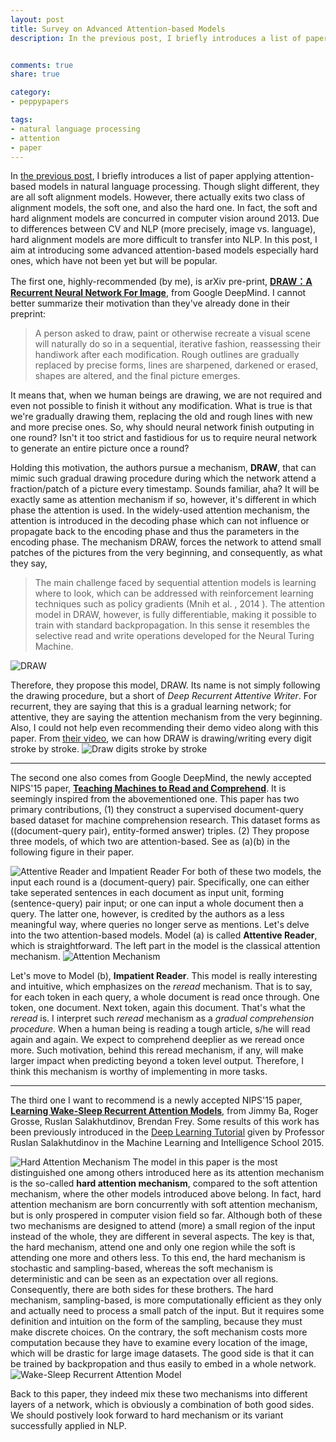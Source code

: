```yaml
---
layout: post
title: Survey on Advanced Attention-based Models
description: In the previous post, I briefly introduces a list of paper applying attention-based models in natural language processing. Though slight different, they are all soft alignment models. However, there actually exits two class of alignment models, the soft one, and also the hard one. In fact, the soft and hard alignment models are concurred in computer vision around 2013. Due to differences between CV and NLP (more precisely, image vs. language), hard alignment models are more difficult to transfer into NLP. In this post, I aim at introducing some advanced attention-based models especially hard ones, which have not been yet but will be popular.


comments: true
share: true

category:
- peppypapers

tags:
- natural language processing
- attention
- paper
---
```


In [the previous post](http://yanran.li/peppypapers/2015/10/07/survey-attention-model-1.html), I briefly introduces a list of paper applying attention-based models in natural language processing. Though slight different, they are all soft alignment models. However, there actually exits two class of alignment models, the soft one, and also the hard one. In fact, the soft and hard alignment models are concurred in computer vision around 2013. Due to differences between CV and NLP (more precisely, image vs. language), hard alignment models are more difficult to transfer into NLP. In this post, I aim at introducing some advanced attention-based models especially hard ones, which have not been yet but will be popular.

The first one, highly-recommended (by me), is arXiv pre-print, [**DRAW：A Recurrent Neural Network For Image**](http://arxiv.org/pdf/1502.04623.pdf), from Google DeepMind. I cannot better summarize their motivation than they've already done in their preprint:

> A person asked to draw, paint or otherwise recreate a visual scene will naturally do so in a sequential, iterative fashion, reassessing their handiwork after each modification. Rough outlines are gradually replaced by precise forms, lines are sharpened, darkened or erased, shapes are altered, and the final picture emerges.

It means that, when we human beings are drawing, we are not required and even not possible to finish it without any modification. What is true is that we're gradually drawing them, replacing the old and rough lines with new and more precise ones. So, why should neural network finish outputing in one round? Isn't it too strict and fastidious for us to require neural network to generate an entire picture once a round? 

Holding this motivation, the authors pursue a mechanism, **DRAW**, that can mimic such gradual drawing procedure during which the network attend a fraction/patch of a picture every timestamp. Sounds familiar, aha? It will be exactly same as attention mechanism if so, however, it's different in which phase the attention is used. In the widely-used attention mechanism, the attention is introduced in the decoding phase which can not influence or propagate back to the encoding phase and thus the parameters in the encoding phase. The mechanism DRAW, forces the network to attend small patches of the pictures from the very beginning, and consequently, as what they say,

> The main challenge faced by sequential attention models is learning where to look, which can be addressed with reinforcement learning techniques such as policy gradients (Mnih et al. , 2014 ). The attention model in DRAW, however, is fully differentiable, making it possible to train with standard backpropagation. In this sense it resembles the selective read and write operations developed for the Neural Turing Machine.

![DRAW](/images/attention-5-1.png)

Therefore, they propose this model, DRAW. Its name is not simply following the drawing procedure, but a short of *Deep Recurrent Attentive Writer*. For recurrent, they are saying that this is a gradual learning network; for attentive, they are saying the attention mechanism from the very beginning. Also, I could not help even recommending their demo video along with this paper. From [their video](https://www.youtube.com/watch?v=Zt-7MI9eKEo), we can how DRAW is drawing/writing every digit stroke by stroke.
![Draw digits stroke by stroke](/images/attention-5-2.png)

---------------------------------------

The second one also comes from Google DeepMind, the newly accepted NIPS'15 paper, [**Teaching Machines to Read and Comprehend**](http://arxiv.org/abs/1506.03340). It is seemingly inspired from the abovementioned one. This paper has two primary contributions, (1) they construct a supervised document-query based dataset for machine comprehension research. This dataset forms as ((document-query pair), entity-formed answer) triples. (2) They propose three models, of which two are attention-based. See as (a)(b) in the following figure in their paper.

![Attentive Reader and Impatient Reader](/images/attention-6.png)
For both of these two models, the input each round is a (document-query) pair. Specifically, one can either take seperated sentences in each document as input unit, forming (sentence-query) pair input; or one can input a whole document then a query. The latter one, however, is credited by the authors as a less meaningful way, where queries no longer serve as mentions. Let's delve into the two attention-based models. Model (a) is called **Attentive Reader**, which is straightforward. The left part in the model is the classical attention mechanism. 
![Attention Mechanism](/images/attention-1-2.png)

Let's move to Model (b), **Impatient Reader**. This model is really interesting and intuitive, which emphasizes on the *reread* mechanism. That is to say, for each token in each query, a whole document is read once through. One token, one document. Next token, again this document. That's what the *reread* is. I interpret such *reread* mechanism as a *gradual comprehension procedure*. When a human being is reading a tough article, s/he will read again and again. We expect to comprehend deeplier as we reread once more. Such motivation, behind this reread mechanism, if any, will make larger impact when predicting beyond a token level output. Therefore, I think this mechanism is worthy of implementing in more tasks.

---------------------------------------

The third one I want to recommend is a newly accepted NIPS'15 paper, [**Learning Wake-Sleep Recurrent Attention Models**](http://arxiv.org/abs/1509.06812), from Jimmy Ba, Roger Grosse, Ruslan Salakhutdinov, Brendan Frey. Some results of this work has been previously introduced in the [Deep Learning Tutorial](http://machinelearning2015.ru/ru/node/76) given by Professor Ruslan Salakhutdinov in the Machine Learning and Intelligence School 2015. 

![Hard Attention Mechanism](/images/attention-7-1.png)
The model in this paper is the most distinguished one among others introduced here as its attention mechanism is the so-called **hard attention mechanism**, compared to the soft attention mechanism, where the other models introduced above belong. In fact, hard attention mechanism are born concurrently with soft attention mechanism, but is only prospered in computer vision field so far. Although both of these two mechanisms are designed to attend (more) a small region of the input instead of the whole, they are different in several aspects. The key is that, the hard mechanism, attend one and only one region while the soft is attending one more and others less. To this end, the hard mechanism is stochastic and sampling-based, whereas the soft mechanism is deterministic and can be seen as an expectation over all regions. Consequently, there are both sides for these brothers. The hard mechanism, sampling-based, is more computationally efficient as they only and actually need to process a small patch of the input. But it requires some definition and intuition on the form of the sampling, because they must make discrete choices. On the contrary, the soft mechanism costs more computation because they have to examine every location of the image, which will be drastic for large image datasets. The good side is that it can be trained by backpropation and thus easily to embed in a whole network.
![Wake-Sleep Recurrent Attention Model](/images/attention-7-2.png)

Back to this paper, they indeed mix these two mechanisms into different layers of a network, which is obviously a combination of both good sides. We should postively look forward to hard mechanism or its variant successfully applied in NLP.
